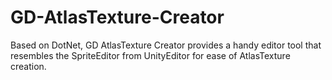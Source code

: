 # GD-AtlasTexture-Creator
Based on DotNet, GD AtlasTexture Creator provides a handy editor tool that resembles the SpriteEditor from UnityEditor for ease of AtlasTexture creation.
